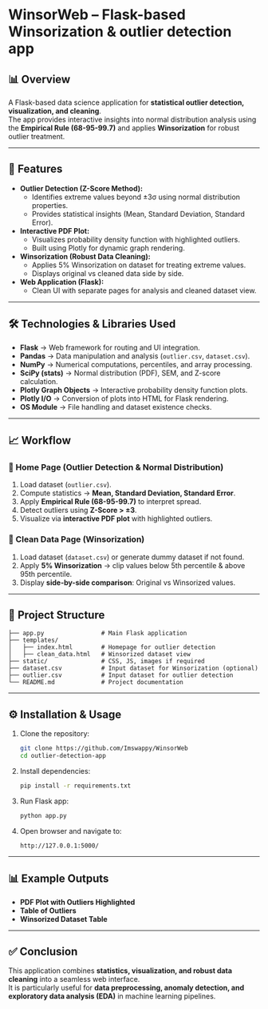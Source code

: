 # WinsorWeb – Flask-based Winsorization & outlier detection app

## 📊 Overview
A Flask-based data science application for **statistical outlier detection, visualization, and cleaning**.  
The app provides interactive insights into normal distribution analysis using the **Empirical Rule (68-95-99.7)** and applies **Winsorization** for robust outlier treatment.  

---

## 🚀 Features
- **Outlier Detection (Z-Score Method):**
  - Identifies extreme values beyond ±3σ using normal distribution properties.
  - Provides statistical insights (Mean, Standard Deviation, Standard Error).
- **Interactive PDF Plot:**
  - Visualizes probability density function with highlighted outliers.
  - Built using Plotly for dynamic graph rendering.
- **Winsorization (Robust Data Cleaning):**
  - Applies 5% Winsorization on dataset for treating extreme values.
  - Displays original vs cleaned data side by side.
- **Web Application (Flask):**
  - Clean UI with separate pages for analysis and cleaned dataset view.

---

## 🛠️ Technologies & Libraries Used
- **Flask** → Web framework for routing and UI integration.  
- **Pandas** → Data manipulation and analysis (`outlier.csv`, `dataset.csv`).  
- **NumPy** → Numerical computations, percentiles, and array processing.  
- **SciPy (stats)** → Normal distribution (PDF), SEM, and Z-score calculation.  
- **Plotly Graph Objects** → Interactive probability density function plots.  
- **Plotly I/O** → Conversion of plots into HTML for Flask rendering.  
- **OS Module** → File handling and dataset existence checks.  

---

## 📈 Workflow

### 🔹 Home Page (Outlier Detection & Normal Distribution)
1. Load dataset (`outlier.csv`).  
2. Compute statistics → **Mean, Standard Deviation, Standard Error**.  
3. Apply **Empirical Rule (68-95-99.7)** to interpret spread.  
4. Detect outliers using **Z-Score > ±3**.  
5. Visualize via **interactive PDF plot** with highlighted outliers.  

### 🔹 Clean Data Page (Winsorization)
1. Load dataset (`dataset.csv`) or generate dummy dataset if not found.  
2. Apply **5% Winsorization** → clip values below 5th percentile & above 95th percentile.  
3. Display **side-by-side comparison**: Original vs Winsorized values.  

---

## 📂 Project Structure
```
├── app.py                # Main Flask application
├── templates/
│   ├── index.html        # Homepage for outlier detection
│   ├── clean_data.html   # Winsorized dataset view
├── static/               # CSS, JS, images if required
├── dataset.csv           # Input dataset for Winsorization (optional)
├── outlier.csv           # Input dataset for outlier detection
└── README.md             # Project documentation
```

---

## ⚙️ Installation & Usage
1. Clone the repository:
   ```bash
   git clone https://github.com/Imswappy/WinsorWeb
   cd outlier-detection-app
   ```

2. Install dependencies:
   ```bash
   pip install -r requirements.txt
   ```

3. Run Flask app:
   ```bash
   python app.py
   ```

4. Open browser and navigate to:
   ```
   http://127.0.0.1:5000/
   ```

---

## 📊 Example Outputs
- **PDF Plot with Outliers Highlighted**  
- **Table of Outliers**  
- **Winsorized Dataset Table**  

---

## ✅ Conclusion
This application combines **statistics, visualization, and robust data cleaning** into a seamless web interface.  
It is particularly useful for **data preprocessing, anomaly detection, and exploratory data analysis (EDA)** in machine learning pipelines.

